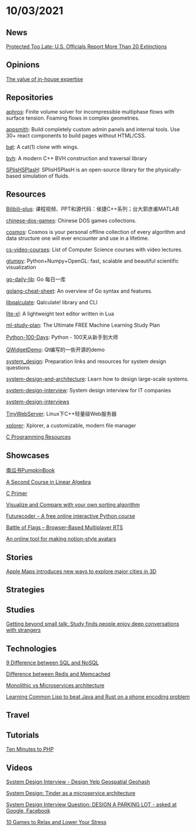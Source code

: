 # 10/03/2021

## News
[Protected Too Late: U.S. Officials Report More Than 20 Extinctions](https://www.nytimes.com/2021/09/28/climate/endangered-animals-extinct.html)

## Opinions
[The value of in-house expertise](https://danluu.com/in-house/)

## Repositories
[aphros](https://github.com/cselab/aphros): Finite volume solver for incompressible multiphase flows with surface tension. Foaming flows in complex geometries.

[appsmith](https://github.com/appsmithorg/appsmith): Build completely custom admin panels and internal tools. Use 30+ react components to build pages without HTML/CSS.

[bat](https://github.com/sharkdp/bat): A cat(1) clone with wings.

[bvh](https://github.com/madmann91/bvh): A modern C++ BVH construction and traversal library

[SPlisHSPlasH](https://github.com/InteractiveComputerGraphics/SPlisHSPlasH): SPlisHSPlasH is an open-source library for the physically-based simulation of fluids.

## Resources
[Bilibili-plus](https://github.com/19PDP/Bilibili-plus): 课程视频、PPT和源代码：侯捷C++系列；台大郭彦甫MATLAB

[chinese-dos-games](https://github.com/rwv/chinese-dos-games): Chinese DOS games collections.

[cosmos](https://github.com/OpenGenus/cosmos): Cosmos is your personal offline collection of every algorithm and data structure one will ever encounter and use in a lifetime.

[cs-video-courses](https://github.com/Developer-Y/cs-video-courses): List of Computer Science courses with video lectures.

[glumpy](https://github.com/glumpy/glumpy): Python+Numpy+OpenGL: fast, scalable and beautiful scientific visualization

[go-daily-lib](https://github.com/darjun/go-daily-lib): Go 每日一库

[golang-cheat-sheet](https://github.com/a8m/golang-cheat-sheet): An overview of Go syntax and features.

[libqalculate](https://github.com/Qalculate/libqalculate): Qalculate! library and CLI

[lite-xl](https://github.com/lite-xl/lite-xl): A lightweight text editor written in Lua

[ml-study-plan](https://github.com/python-engineer/ml-study-plan): The Ultimate FREE Machine Learning Study Plan

[Python-100-Days](https://github.com/jackfrued/Python-100-Days): Python - 100天从新手到大师

[QWidgetDemo](https://github.com/feiyangqingyun/QWidgetDemo): Qt编写的一些开源的demo

[system_design](https://github.com/shashank88/system_design): Preparation links and resources for system design questions

[system-design-and-architecture](https://github.com/puncsky/system-design-and-architecture): Learn how to design large-scale systems.

[system-design-interview](https://github.com/checkcheckzz/system-design-interview): System design interview for IT companies

[system-design-interviews](https://github.com/DreamOfTheRedChamber/system-design-interviews)

[TinyWebServer](https://github.com/qinguoyi/TinyWebServer): Linux下C++轻量级Web服务器

[xplorer](https://github.com/kimlimjustin/xplorer): Xplorer, a customizable, modern file manager

[C Programming Resources](http://www.isthe.com/chongo/tech/comp/c/index.html)

## Showcases
[南瓜书PumpkinBook](https://datawhalechina.github.io/pumpkin-book/#/)

[A Second Course in Linear Algebra](http://linear.ups.edu/scla/html/scla.html)

[C Primer](https://www.enlightenment.org/docs/c/start)

[Visualize and Compare with your own sorting algorithm](https://news.ycombinator.com/newest)

[Futurecoder – A free online interactive Python course](https://futurecoder.io/)

[Battle of Flags – Browser-Based Multiplayer RTS](https://www.battle-of-flags.com/)

[An online tool for making notion-style avatars](https://notion-avatar.vercel.app/zh)

## Stories
[Apple Maps introduces new ways to explore major cities in 3D](https://www.apple.com/newsroom/2021/09/apple-maps-introduces-new-ways-to-explore-major-cities-in-3d/)

## Strategies

## Studies
[Getting beyond small talk: Study finds people enjoy deep conversations with strangers](https://phys.org/news/2021-09-small-people-deep-conversations-strangers.html)

## Technologies
[9 Difference between SQL and NoSQL](https://www.csestack.org/sql-nosql/)

[Difference between Redis and Memcached](https://www.geeksforgeeks.org/difference-between-redis-and-memcached/)

[Monolithic vs Microservices architecture](https://www.geeksforgeeks.org/monolithic-vs-microservices-architecture/)

[Learning Common Lisp to beat Java and Rust on a phone encoding problem](https://renato.athaydes.com/posts/revenge_of_lisp.html)

## Travel

## Tutorials
[Ten Minutes to PHP](https://www.i-programmer.info/programming/php/926-ten-minutes-to-php.html)

## Videos
[System Design Interview - Design Yelp Geospatial Geohash](https://www.youtube.com/watch?v=tu6QKpV7GiI)

[System Design: Tinder as a microservice architecture](https://www.youtube.com/watch?v=tndzLznxq40)

[System Design Interview Question: DESIGN A PARKING LOT - asked at Google, Facebook](https://www.youtube.com/watch?v=DSGsa0pu8-k)

[10 Games to Relax and Lower Your Stress](https://www.youtube.com/watch?v=XglJqe6LnJc)
